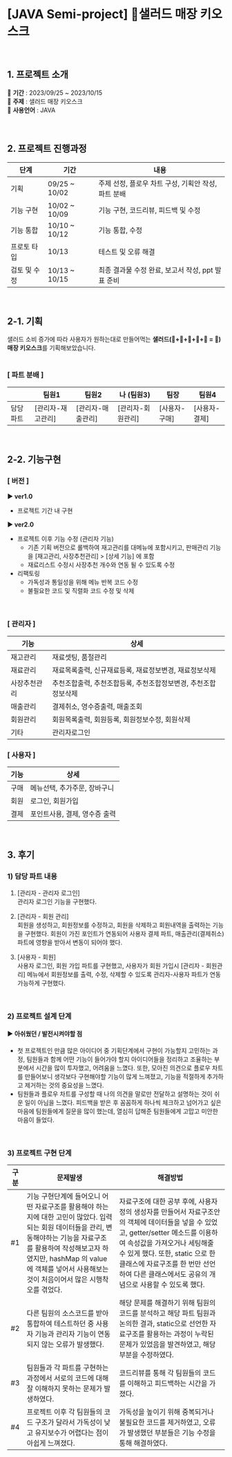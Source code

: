# [JAVA Semi-project] 🥗샐러드 매장 키오스크
<br>

## 1. 프로젝트 소개
📌 **기간** : 2023/09/25 ~ 2023/10/15<br>
📌 **주제** : 샐러드 매장 키오스크<br>
📌 **사용언어** : JAVA<br>
<br><br>

## 2. 프로젝트 진행과정
| 단계 | 기간 | 내용 |
|--|--|--|
| 기획 | 09/25 ~ 10/02 | 주제 선정, 플로우 차트 구성, 기획안 작성, 파트 분배 |
| 기능 구현 | 10/02 ~ 10/09 | 기능 구현, 코드리뷰, 피드백 및 수정 |
| 기능 통합 | 10/10 ~ 10/12 | 기능 통합, 수정 |
| 프로토 타입 | 10/13 | 테스트 및 오류 해결 |
| 검토 및 수정 | 10/13 ~ 10/15 | 최종 결과물 수정 완료, 보고서 작성, ppt 발표 준비 |

<br>

## 2-1. 기획
샐러드 소비 증가에 따라 사용자가 원하는대로 만들어먹는 **샐러드(🥑+🥒+🌽+🍅+🥦 = 🥗) 매장 키오스크**를 기획해보았습니다.
<br><br>

### [ 파트 분배 ]
|   | 팀원1 | 팀원2 | 나 (팀원3) | 팀장 | 팀원4 |
| --- | --- | --- | --- | --- | --- |
| 담당파트 | [관리자-재고관리] | [관리자-매출관리] | [관리자-회원관리] | [사용자-구매] | [사용자-결제] |

<br>

## 2-2. 기능구현

### [ 버전 ]
**▶ ver1.0** 
- 프로젝트 기간 내 구현

**▶ ver2.0**
- 프로젝트 이후 기능 수정 (관리자 기능)
	- 기존 기획 버전으로 롤백하여 재고관리를 대메뉴에 포함시키고,  판매관리 기능을 [재고관리, 사장추천관리] > [상세 기능] 에 포함
	- 재료리스트 수정시 사장추천 개수와 연동 될 수 있도록 수정
- 리팩토링
	- 가독성과 통일성을 위해 메뉴 반복 코드 수정
	- 불필요한 코드 및 직렬화 코드 수정 및 삭제
<br>

### [ 관리자 ]
| 기능 | 상세 |
|--|--|
| 재고관리 | 재료셋팅, 품절관리 |
| 재료관리 | 재료목록출력, 신규재료등록, 재료정보변경, 재료정보삭제 |
| 사장추천관리 | 추천조합출력, 추천조합등록, 추천조합정보변경, 추천조합정보삭제 |
| 매출관리 | 결제취소, 영수증출력, 매출조회 |
| 회원관리 | 회원목록출력, 회원등록, 회원정보수정, 회원삭제 |
| 기타 | 관리자로그인 |

### [ 사용자 ]
| 기능 | 상세 |
|--|--|
| 구매 | 메뉴선택, 추가주문, 장바구니 |
| 회원 | 로그인, 회원가입 |
| 결제 | 포인트사용, 결제, 영수증 출력 |

<br>

## 3. 후기

### 1) 담당 파트 내용
1. [관리자 - 관리자 로그인]<br>
관리자 로그인 기능을 구현했다.

3.  [관리자 - 회원 관리] <br>
회원을 생성하고, 회원정보를 수정하고, 회원을 삭제하고 회원내역을 출력하는 기능을 구현했다. 회원이 가진 포인트가 연동되어 사용자 결제 파트, 매출관리(결제취소) 파트에 영향을 받아서 변동이 되어야 했다.

3.  [사용자 - 회원]<br>
사용자 로그인, 회원 가입 파트를 구현했고, 사용자가 회원 가입시 [관리자 - 회원관리] 메뉴에서 회원정보를 출력, 수정, 삭제할 수 있도록 관리자-사용자 파트가 연동가능하게 구현했다.
<br>

### 2) 프로젝트 설계 단계
#### ▶ 아쉬웠던 / 발전시켜야할 점
-   첫 프로젝트인 만큼 많은 아이디어 중 기획단계에서 구현이 가능할지 고민하는 과정, 팀원들과 함께 어떤 기능이 들어가야 할지 아이디어들을 정리하고 조율하는 부분에서 시간을 많이 투자했고, 어려움을 느꼈다. 또한, 모아진 의견으로 플로우 차트를 만들어보니 생각보다 구현해야할 기능이 많게 느껴졌고, 기능을 적절하게 추가하고 제거하는 것의 중요성을 느꼈다.
-   팀원들과 플로우 차트를 구성할 때 나의 의견을 말로만 전달하고 설명하는 것이 쉬운 일이 아님을 느꼈다. 피드백을 받은 후 꼼꼼하게 하나씩 체크하고 넘어가고 싶은 마음에 팀원들에게 질문을 많이 했는데, 열심히 답해준 팀원들에게 고맙고 미안한 마음이 들었다.

<br>

### 3) 프로젝트 구현 단계
| 구분 | 문제발생 | 해결방법 |
|--|--|--|
| #1 | 기능 구현단계에 들어오니 어떤 자료구조를 활용해야 하는지에 대한 고민이 많았다. 입력되는 회원 데이터들을 관리, 변동해야하는 기능을 자료구조를 활용하여 작성해보고자 하였지만, hashMap 의 value에 객체를 넣어서 사용해보는 것이 처음이어서 많은 시행착오를 겪었다. | 자료구조에 대한 공부 후에, 사용자 정의 생성자를 만들어서 자료구조안의 객체에 데이터들을 넣을 수 있었고, getter/setter 메소드를 이용하여 속성값을 가져오거나 세팅해줄 수 있게 했다. 또한, static 으로 한 클래스에 자료구조를 한 번만 선언하여 다른 클래스에서도 공유의 개념으로 사용할 수 있도록 했다. |
| #2 | 다른 팀원의 소스코드를 받아 통합하여 테스트하던 중 사용자 기능과 관리자 기능이 연동되지 않는 오류가 발생했다. | 해당 문제를 해결하기 위해 팀원의 코드를 분석하고 해당 파트 팀원과 논의한 결과, static으로 선언한 자료구조를 활용하는 과정이 누락된 문제가 있었음을 발견하였고, 해당 부분을 수정하였다. |
| #3 | 팀원들과 각 파트를 구현하는 과정에서 서로의 코드에 대해 잘 이해하지 못하는 문제가 발생하였다. | 코드리뷰를 통해 각 팀원들의 코드를 이해하고 피드백하는 시간을 가졌다. |
| #4 | 프로젝트 이후 각 팀원들의 코드 구조가 달라서 가독성이 낮고 유지보수가 어렵다는 점이 아쉽게 느껴졌다. | 가독성을 높이기 위해 중복되거나 불필요한 코드를 제거하였고, 오류가 발생했던 부분들은 기능 수정을 통해 해결하였다. |

